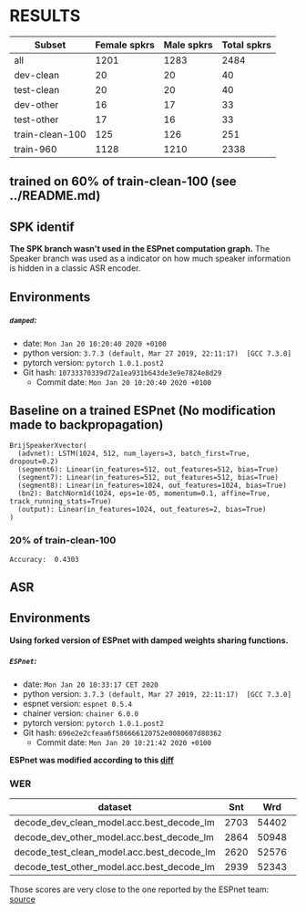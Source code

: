 # RESULTS

| Subset          | Female spkrs | Male spkrs | Total spkrs |
|-----------------|--------------|------------|-------------|
| all             | 1201         | 1283       | 2484        |
| dev-clean       | 20           | 20         | 40          |
| test-clean      | 20           | 20         | 40          |
| dev-other       | 16           | 17         | 33          |
| test-other      | 17           | 16         | 33          |
| train-clean-100 | 125          | 126        | 251         |
| train-960       | 1128         | 1210       | 2338        |

## trained on 60% of train-clean-100 (see ../README.md)

## SPK identif
**The SPK branch wasn't used in the ESPnet computation graph.** The Speaker
branch was used as a indicator on how much speaker information is hidden in a
classic ASR encoder.

## Environments 

##### `damped`:
- date: `Mon Jan 20 10:20:40 2020 +0100`
- python version: `3.7.3 (default, Mar 27 2019, 22:11:17)  [GCC 7.3.0]`
- pytorch version: `pytorch 1.0.1.post2`
- Git hash: `10733370339d72a1ea931b643de3e9e7824e8d29`
  - Commit date: `Mon Jan 20 10:20:40 2020 +0100`


## Baseline on a trained ESPnet (No modification made to backpropagation)
```log
BrijSpeakerXvector(
  (advnet): LSTM(1024, 512, num_layers=3, batch_first=True, dropout=0.2)
  (segment6): Linear(in_features=512, out_features=512, bias=True)
  (segment7): Linear(in_features=512, out_features=512, bias=True)
  (segment8): Linear(in_features=1024, out_features=1024, bias=True)
  (bn2): BatchNorm1d(1024, eps=1e-05, momentum=0.1, affine=True, track_running_stats=True)
  (output): Linear(in_features=1024, out_features=2, bias=True)
)
```

### 20% of train-clean-100
```log
Accuracy:  0.4303
```

## ASR
## Environments 
**Using forked version of ESPnet with damped weights sharing functions.**

##### `ESPnet`:
- date: `Mon Jan 20 10:33:17 CET 2020`
- python version: `3.7.3 (default, Mar 27 2019, 22:11:17)  [GCC 7.3.0]`
- espnet version: `espnet 0.5.4`
- chainer version: `chainer 6.0.0`
- pytorch version: `pytorch 1.0.1.post2`
- Git hash: `696e2e2cfeaa6f586666120752e0080607d80362`
  - Commit date: `Mon Jan 20 10:21:42 2020 +0100`

**ESPnet was modified according to this [diff](https://github.com/espnet/espnet/compare/8de7321f6c6dd14d6dfb4a6fdda97df5069c38a1...deep-privacy:3f3e49d1dc22c36acaaaf99c79391d25b2ce36ce)**

### WER

|dataset|Snt|Wrd|Corr|Sub|Del|Ins|Err|S.Err|
|---|---|---|---|---|---|---|---|---|
|decode_dev_clean_model.acc.best_decode_lm|2703|54402|96.2|3.4|0.4|0.5|4.3|43.6|
|decode_dev_other_model.acc.best_decode_lm|2864|50948|89.0|9.8|1.2|1.8|12.8|68.1|
|decode_test_clean_model.acc.best_decode_lm|2620|52576|96.1|3.5|0.4|0.6|4.4|44.0|
|decode_test_other_model.acc.best_decode_lm|2939|52343|87.9|10.7|1.3|1.8|13.9|72.1|

Those scores are very close to the one reported by the ESPnet team: [source](https://github.com/espnet/espnet/blob/3b83007b43b79c7c0730f45b06783bd478ce87e7/egs/librispeech/asr1/RESULTS.md#pytorch-vgg-3blstm-1024-units-bpe-5000-latest-rnnlm-training-with-tuned-decoding-ctc_weight05-lm_weight07-dropout-02)
